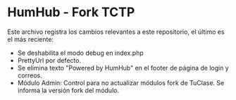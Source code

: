 HumHub - Fork TCTP
==================

Este archivo registra los cambios relevantes a este repositorio, el último es el más reciente:

- Se deshabilita el modo debug en index.php
- PrettyUrl por defecto.
- Se elimina texto "Powered by HumHub" en el footer de página de login y correos.
- Módulo Admin: Control para no actualizar módulos fork de TuClase. Se informa la versión fork del módulo.
